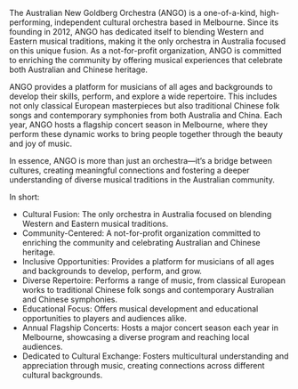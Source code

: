 The Australian New Goldberg Orchestra (ANGO) is a one-of-a-kind, high-performing, independent cultural orchestra based in Melbourne. Since its founding in 2012, ANGO has dedicated itself to blending Western and Eastern musical traditions, making it the only orchestra in Australia focused on this unique fusion. As a not-for-profit organization, ANGO is committed to enriching the community by offering musical experiences that celebrate both Australian and Chinese heritage.

ANGO provides a platform for musicians of all ages and backgrounds to develop their skills, perform, and explore a wide repertoire. This includes not only classical European masterpieces but also traditional Chinese folk songs and contemporary symphonies from both Australia and China. Each year, ANGO hosts a flagship concert season in Melbourne, where they perform these dynamic works to bring people together through the beauty and joy of music.

In essence, ANGO is more than just an orchestra—it’s a bridge between cultures, creating meaningful connections and fostering a deeper understanding of diverse musical traditions in the Australian community.

In short:

- Cultural Fusion: The only orchestra in Australia focused on blending Western and Eastern musical traditions.
- Community-Centered: A not-for-profit organization committed to enriching the community and celebrating Australian and Chinese heritage.
- Inclusive Opportunities: Provides a platform for musicians of all ages and backgrounds to develop, perform, and grow.
- Diverse Repertoire: Performs a range of music, from classical European works to traditional Chinese folk songs and contemporary Australian and Chinese symphonies.
- Educational Focus: Offers musical development and educational opportunities to players and audiences alike.
- Annual Flagship Concerts: Hosts a major concert season each year in Melbourne, showcasing a diverse program and reaching local audiences.
- Dedicated to Cultural Exchange: Fosters multicultural understanding and appreciation through music, creating connections across different cultural backgrounds.





